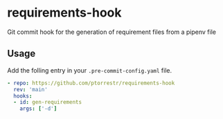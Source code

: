 # requirements-hook

Git commit hook for the generation of requirement files from a pipenv file

## Usage

Add the folling entry in your `.pre-commit-config.yaml` file.

```yaml
- repo: https://github.com/ptorrestr/requirements-hook
  rev: 'main'
  hooks:
  - id: gen-requirements
    args: ['-d']
```

